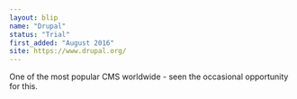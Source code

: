 ```yaml
---
layout: blip
name: "Drupal"
status: "Trial"
first_added: "August 2016"
site: https://www.drupal.org/
---
```

One of the most popular CMS worldwide - seen the occasional opportunity for this.